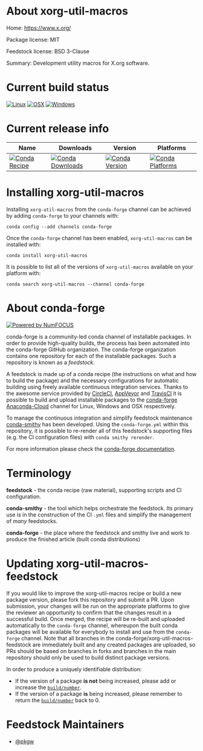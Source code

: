 <!--
# -*- mode: jinja -*-
-->

About xorg-util-macros
======================

Home: https://www.x.org/

Package license: MIT

Feedstock license: BSD 3-Clause

Summary: Development utility macros for X.org software.



Current build status
====================

[![Linux](https://img.shields.io/circleci/project/github/conda-forge/xorg-util-macros-feedstock/master.svg?label=Linux)](https://circleci.com/gh/conda-forge/xorg-util-macros-feedstock)
[![OSX](https://img.shields.io/travis/conda-forge/xorg-util-macros-feedstock/master.svg?label=macOS)](https://travis-ci.org/conda-forge/xorg-util-macros-feedstock)
[![Windows](https://img.shields.io/appveyor/ci/conda-forge/xorg-util-macros-feedstock/master.svg?label=Windows)](https://ci.appveyor.com/project/conda-forge/xorg-util-macros-feedstock/branch/master)

Current release info
====================

| Name | Downloads | Version | Platforms |
| --- | --- | --- | --- |
| [![Conda Recipe](https://img.shields.io/badge/recipe-xorg--util--macros-green.svg)](https://anaconda.org/conda-forge/xorg-util-macros) | [![Conda Downloads](https://img.shields.io/conda/dn/conda-forge/xorg-util-macros.svg)](https://anaconda.org/conda-forge/xorg-util-macros) | [![Conda Version](https://img.shields.io/conda/vn/conda-forge/xorg-util-macros.svg)](https://anaconda.org/conda-forge/xorg-util-macros) | [![Conda Platforms](https://img.shields.io/conda/pn/conda-forge/xorg-util-macros.svg)](https://anaconda.org/conda-forge/xorg-util-macros) |

Installing xorg-util-macros
===========================

Installing `xorg-util-macros` from the `conda-forge` channel can be achieved by adding `conda-forge` to your channels with:

```
conda config --add channels conda-forge
```

Once the `conda-forge` channel has been enabled, `xorg-util-macros` can be installed with:

```
conda install xorg-util-macros
```

It is possible to list all of the versions of `xorg-util-macros` available on your platform with:

```
conda search xorg-util-macros --channel conda-forge
```


About conda-forge
=================

[![Powered by NumFOCUS](https://img.shields.io/badge/powered%20by-NumFOCUS-orange.svg?style=flat&colorA=E1523D&colorB=007D8A)](http://numfocus.org)

conda-forge is a community-led conda channel of installable packages.
In order to provide high-quality builds, the process has been automated into the
conda-forge GitHub organization. The conda-forge organization contains one repository
for each of the installable packages. Such a repository is known as a *feedstock*.

A feedstock is made up of a conda recipe (the instructions on what and how to build
the package) and the necessary configurations for automatic building using freely
available continuous integration services. Thanks to the awesome service provided by
[CircleCI](https://circleci.com/), [AppVeyor](https://www.appveyor.com/)
and [TravisCI](https://travis-ci.org/) it is possible to build and upload installable
packages to the [conda-forge](https://anaconda.org/conda-forge)
[Anaconda-Cloud](https://anaconda.org/) channel for Linux, Windows and OSX respectively.

To manage the continuous integration and simplify feedstock maintenance
[conda-smithy](https://github.com/conda-forge/conda-smithy) has been developed.
Using the ``conda-forge.yml`` within this repository, it is possible to re-render all of
this feedstock's supporting files (e.g. the CI configuration files) with ``conda smithy rerender``.

For more information please check the [conda-forge documentation](https://conda-forge.org/docs/).

Terminology
===========

**feedstock** - the conda recipe (raw material), supporting scripts and CI configuration.

**conda-smithy** - the tool which helps orchestrate the feedstock.
                   Its primary use is in the construction of the CI ``.yml`` files
                   and simplify the management of *many* feedstocks.

**conda-forge** - the place where the feedstock and smithy live and work to
                  produce the finished article (built conda distributions)


Updating xorg-util-macros-feedstock
===================================

If you would like to improve the xorg-util-macros recipe or build a new
package version, please fork this repository and submit a PR. Upon submission,
your changes will be run on the appropriate platforms to give the reviewer an
opportunity to confirm that the changes result in a successful build. Once
merged, the recipe will be re-built and uploaded automatically to the
`conda-forge` channel, whereupon the built conda packages will be available for
everybody to install and use from the `conda-forge` channel.
Note that all branches in the conda-forge/xorg-util-macros-feedstock are
immediately built and any created packages are uploaded, so PRs should be based
on branches in forks and branches in the main repository should only be used to
build distinct package versions.

In order to produce a uniquely identifiable distribution:
 * If the version of a package **is not** being increased, please add or increase
   the [``build/number``](https://conda.io/docs/user-guide/tasks/build-packages/define-metadata.html#build-number-and-string).
 * If the version of a package **is** being increased, please remember to return
   the [``build/number``](https://conda.io/docs/user-guide/tasks/build-packages/define-metadata.html#build-number-and-string)
   back to 0.

Feedstock Maintainers
=====================

* [@pkgw](https://github.com/pkgw/)

